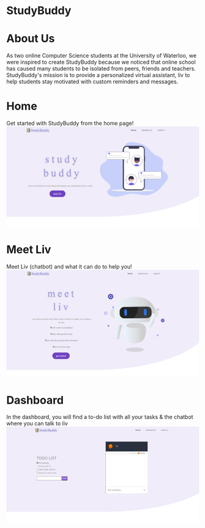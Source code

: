 # StudyBuddy

# About Us
As two online Computer Science students at the University of Waterloo, we were inspired to create StudyBuddy because we noticed that online school has caused many students to be isolated from peers, friends and teachers. StudyBuddy's mission is to provide a personalized virtual assistant, liv to help students stay motivated with custom reminders and messages.

# Home
Get started with StudyBuddy from the home page!
![StudyBuddy](https://github.com/mary1afshar/StudyBuddy.github.io/blob/main/read_me_images/index.PNG)


# Meet Liv
Meet Liv (chatbot) and what it can do to help you!
![StudyBuddy](https://github.com/mary1afshar/StudyBuddy.github.io/blob/main/read_me_images/meet_liv.PNG)


# Dashboard
In the dashboard, you will find a to-do list with all your tasks & the chatbot where you can talk to liv
![StudyBuddy](https://github.com/mary1afshar/StudyBuddy.github.io/blob/main/read_me_images/dashboard.PNG)

